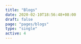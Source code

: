 ```yaml
---
title: "Blogs"
date: 2020-02-10T18:56:48+08:00
draft: false
page: "pages/blogs"
type: "single"
active: 4
---
```


